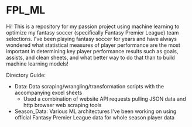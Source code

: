 # FPL_ML
Hi! This is a repository for my passion project using machine learning to optimize my fantasy soccer (specifically Fantasy Premier League) team selections. I've been playing fantasy soccer for years and have always wondered what statistical measures of player performance are the most important in determining key player performance results such as goals, assists, and clean sheets, and what better way to do that than to build machine learning models!

Directory Guide:

- Data: Data scraping/wrangling/transformation scripts with the accompanying excel sheets
  - Used a combination of website API requests pulling JSON data and http browser web scraping tools
- Season_Data: Various ML architectures I've been working on using official Fantasy Premier League data for whole season player data
